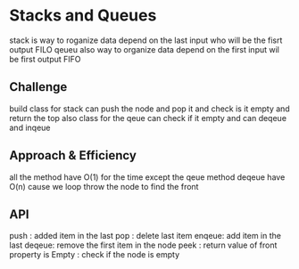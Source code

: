 # Stacks and Queues
stack is way to roganize data depend on the last input who will be the fisrt output FILO 
qeueu also way to organize data depend on the first input wil be first output FIFO 
## Challenge
build class for stack can push the node and pop it and check is it empty and return the top 
also class for the qeue can check if it empty and can deqeue and inqeue 

## Approach & Efficiency
all the method have O(1) for the time except the qeue method deqeue have O(n) cause we loop throw the node to find the front 

## API
push : added item in the last 
pop : delete last item 
enqeue: add item in the last 
deqeue: remove the first item in the node 
peek : return value of front property 
is Empty : check if the node is empty 